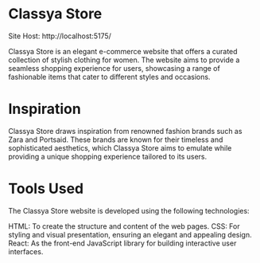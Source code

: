 # Classya Store

Site Host: http://localhost:5175/

Classya Store is an elegant e-commerce website that offers a curated collection of stylish clothing for women. The website aims to provide a seamless shopping experience for users, showcasing a range of fashionable items that cater to different styles and occasions.

# Inspiration

Classya Store draws inspiration from renowned fashion brands such as Zara and Portsaid. These brands are known for their timeless and sophisticated aesthetics, which Classya Store aims to emulate while providing a unique shopping experience tailored to its users.

# Tools Used

The Classya Store website is developed using the following technologies:

HTML: To create the structure and content of the web pages.
CSS: For styling and visual presentation, ensuring an elegant and appealing design.
React: As the front-end JavaScript library for building interactive user interfaces.